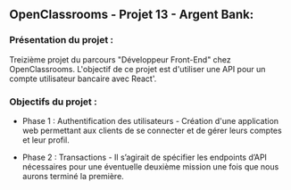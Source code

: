 ﻿## OpenClassrooms - Projet 13 - Argent Bank:

### Présentation du projet : 

Treizième projet du parcours "Développeur Front-End" chez OpenClassrooms. L'objectif de ce projet est d'utiliser une API pour un compte utilisateur bancaire avec React'. 

### Objectifs du projet : 

- Phase 1 : Authentification des utilisateurs - Création d'une application web permettant aux clients de se connecter et de gérer leurs comptes et leur profil.

- Phase 2 : Transactions - Il s’agirait de spécifier les endpoints d’API nécessaires pour une éventuelle deuxième mission une fois que nous aurons terminé la première.